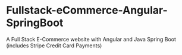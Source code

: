 # Fullstack-eCommerce-Angular-SpringBoot

A Full Stack E-Commerce website with Angular and Java Spring Boot (includes Stripe Credit Card Payments)
